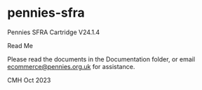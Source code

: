 # pennies-sfra
Pennies SFRA Cartridge
V24.1.4

Read Me

Please read the documents in the Documentation folder, or email ecommerce@pennies.org.uk for assistance.


CMH Oct 2023
